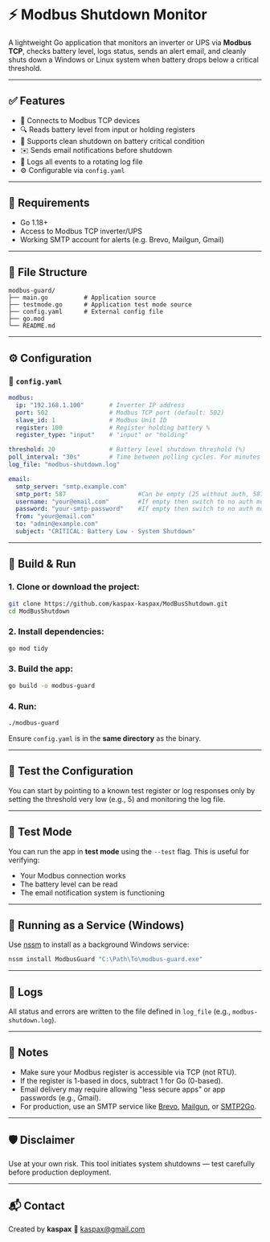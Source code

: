 # ⚡ Modbus Shutdown Monitor

A lightweight Go application that monitors an inverter or UPS via **Modbus TCP**, checks battery level, logs status, sends an alert email, and cleanly shuts down a Windows or Linux system when battery drops below a critical threshold.

---

## ✅ Features

- 📡 Connects to Modbus TCP devices
- 🔍 Reads battery level from input or holding registers
- 🔐 Supports clean shutdown on battery critical condition
- ✉️ Sends email notifications before shutdown
- 📄 Logs all events to a rotating log file
- ⚙️ Configurable via `config.yaml`

---

## 💠 Requirements

- Go 1.18+
- Access to Modbus TCP inverter/UPS
- Working SMTP account for alerts (e.g. Brevo, Mailgun, Gmail)

---

## 📁 File Structure

```
modbus-guard/
├── main.go          # Application source
├── testmode.go      # Application test mode source
├── config.yaml      # External config file
├── go.mod
└── README.md
```

---

## ⚙️ Configuration

### 📄 `config.yaml`

```yaml
modbus:
  ip: "192.168.1.100"       # Inverter IP address
  port: 502                 # Modbus TCP port (default: 502)
  slave_id: 1               # Modbus Unit ID
  register: 100             # Register holding battery %
  register_type: "input"    # "input" or "holding"

threshold: 20               # Battery level shutdown threshold (%)
poll_interval: "30s"        # Time between polling cycles. For minutes "m", hours - "h"
log_file: "modbus-shutdown.log"

email:
  smtp_server: "smtp.example.com"
  smtp_port: 587                    #Can be empty (25 without auth, 587 with auth)
  username: "your@email.com"        #If empty then switch to no auth mode (by default port 25)
  password: "your-smtp-password"    #If empty then switch to no auth mode (by default port 25)
  from: "your@email.com"
  to: "admin@example.com"
  subject: "CRITICAL: Battery Low - System Shutdown"
```

---

## 🚀 Build & Run

### 1. Clone or download the project:

```bash
git clone https://github.com/kaspax-kaspax/ModBusShutdown.git
cd ModBusShutdown
```

### 2. Install dependencies:

```bash
go mod tidy
```

### 3. Build the app:

```bash
go build -o modbus-guard
```

### 4. Run:

```bash
./modbus-guard
```

Ensure `config.yaml` is in the **same directory** as the binary.

---

## 🥪 Test the Configuration


You can start by pointing to a known test register or log responses only by setting the threshold very low (e.g., 5) and monitoring the log file.

---

## 🔢 Test Mode

You can run the app in **test mode** using the `--test` flag. This is useful for verifying:

- Your Modbus connection works
- The battery level can be read
- The email notification system is functioning

---

## 🔁 Running as a Service (Windows)

Use [nssm](https://nssm.cc/) to install as a background Windows service:

```bash
nssm install ModbusGuard "C:\Path\To\modbus-guard.exe"
```

---

## 📓 Logs

All status and errors are written to the file defined in `log_file` (e.g., `modbus-shutdown.log`).

---

## 🔐 Notes

- Make sure your Modbus register is accessible via TCP (not RTU).
- If the register is 1-based in docs, subtract 1 for Go (0-based).
- Email delivery may require allowing "less secure apps" or app passwords (e.g., Gmail).
- For production, use an SMTP service like [Brevo](https://www.brevo.com/), [Mailgun](https://www.mailgun.com/), or [SMTP2Go](https://www.smtp2go.com/).

---

## 🛡 Disclaimer

Use at your own risk. This tool initiates system shutdowns — test carefully before production deployment.

---

## 📬 Contact

Created by **kaspax**
📧 [kaspax@gmail.com](mailto:kaspax@gmail.com)

